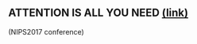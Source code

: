 ## ATTENTION IS ALL YOU NEED [(link)](https://arxiv.org/pdf/1706.03762.pdf)
(NIPS2017 conference)


